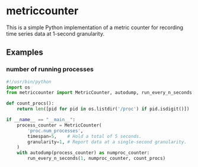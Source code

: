 # metriccounter
This is a simple Python implementation of a metric counter for recording time series data at 1-second granularity.
## Examples
### number of running processes
```python
#!/usr/bin/python
import os
from metriccounter import MetricCounter, autodump, run_every_n_seconds

def count_procs():
    return len([pid for pid in os.listdir('/proc') if pid.isdigit()])

if __name__ == "__main__":
    process_counter = MetricCounter(
        'proc.num_processes',
        timespan=5,    # Hold a total of 5 seconds.
        granularity=1, # Report data at a single-second granularity.
    )
    with autodump(process_counter) as numproc_counter:
        run_every_n_seconds(1, numproc_counter, count_procs)
```
